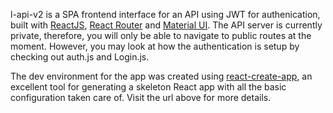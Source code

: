 l-api-v2 is a SPA frontend interface for an API using JWT for authenication, built with [ReactJS](https://facebook.github.io/react/), [React Router](https://github.com/reactjs/react-router) and [Material UI](http://www.material-ui.com/). The API server is currently private, therefore, you will only be able to navigate to public routes at the moment. However, you may look at how the authentication is setup by checking out auth.js and Login.js.

The dev environment for the app was created using [react-create-app](https://github.com/facebookincubator/create-react-app), an excellent tool for generating a skeleton React app with all the basic configuration taken care of. Visit the url above for more details.
